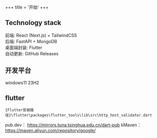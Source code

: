+++
title = '开始'
+++

## Technology stack

前端: React (Next.js) + TailwindCSS  
后端: FastAPI + MongoDB  
桌面端封装: Flutter  
自动更新: GitHub Releases

## 开发平台

windows11 23H2

## flutter

```
{Flutter安装路径}\flutter\packages\flutter_tools\lib\src\http_host_validator.dart
```

pub.dev：        https://mirrors.tuna.tsinghua.edu.cn/dart-pub
kMaven：        https://maven.aliyun.com/repository/google/